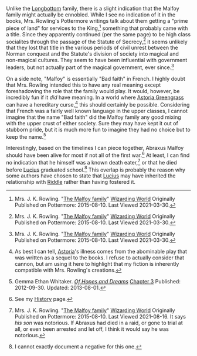 
Unlike the [Longbottom][] family, there is a slight indication that the Malfoy
family might actually be ennobled. While I see no indication of it in the
books, Mrs. Rowling's Pottermore writings talk about them getting a "prime
piece of land" for services to the King,[^210330-3] something that probably
came with a title. Since they apparently continued (per the same page) to be
high class socialites through the passage of the Statute of Secrecy,[^210330-4]
it seems unlikely that they lost that title in the various periods of civil
unrest between the Norman conquest and the Statute's division of society into
magical and non-magical cultures. They seem to have been influential with
government leaders, but not actually part of the magical government, ever
since.[^210330-5]

[Longbottom]: ../longbottom

On a side note, "Malfoy" is essentially "Bad faith" in French. I highly doubt
that Mrs. Rowling intended this to have any real meaning except foreshadowing
the role that the family would play. It would, however, be incredibly fun if
it _did_ have meaning. In a world where [Astoria Greengrass][Astoria] can have
a hereditary curse,[^210421-1] this should certainly be possible. Considering
that French was a fairly well known language in the upper classes, I cannot
imagine that the name "Bad faith" did the Malfoy family any good mixing with
the upper crust of either society. Sure they may have kept it out of stubborn
pride, but it is much more fun to imagine they had no choice but to keep the
name.[^210421-2]

Interestingly, based on the timelines I can piece together, Abraxus Malfoy
should have been alive for most if not all of the first war.[^210816-1] At
least, I can find no indication that he himself was a known death
eater,[^210816-2] or that he died before [Lucius][] graduated
school.[^210816-3] This overlap is probably the reason why some authors have
chosen to state that [Lucius][] may have inherited the relationship with
[Riddle][] rather than having fostered it.

[Riddle]: <../Riddle/Tom Marvolo/>
[Lucius]: lucius_abraxas
[History]: ../../History/

[^210816-3]: I cannot exactly document a negative for this one.

[^210816-2]:
    Mrs. J. K. Rowling.
    "[The Malfoy family](https://www.wizardingworld.com/writing-by-jk-rowling/the-malfoy-family)"
    [Wizarding World](https://www.wizardingworld.com/) Originally Published on
    Pottermore: 2015-08-10. Last Viewed 2021-08-16.
    It says _his son_ was notorious. If Abraxus had died in a raid, or gone to
    trial at all, or even been arrested and let off, I think it would say he was
    notorious.

[^210816-1]: See my [History][] page.

[^210421-2]:
    Gemma Ethan Whitaker.
    _[Of Hopes and Dreams](https://www.fanfiction.net/s/8569969)_
    [Chapter 3](https://www.fanfiction.net/s/8569969/3/Of-Hopes-and-Dreams)
    Published: 2012-09-30. Updated: 2013-08-01.

[^210421-1]:
    As best I can tell, [Astoria][]'s illness comes from the abominable
    play that was written as a sequel to the books. I refuse to actually
    consider that cannon, but am using it here to highlight that my fiction is
    inherently compatible with Mrs. Rowling's creations.

[^210330-3]:
    Mrs. J. K. Rowling.
    "[The Malfoy family](https://www.wizardingworld.com/writing-by-jk-rowling/the-malfoy-family)"
    [Wizarding World](https://www.wizardingworld.com/) Originally Published on
    Pottermore: 2015-08-10. Last Viewed 2021-03-30.

[^210330-4]:
    Mrs. J. K. Rowling.
    "[The Malfoy family](https://www.wizardingworld.com/writing-by-jk-rowling/the-malfoy-family)"
    [Wizarding World](https://www.wizardingworld.com/) Originally Published on
    Pottermore: 2015-08-10. Last Viewed 2021-03-30.

[^210330-5]:
    Mrs. J. K. Rowling.
    "[The Malfoy family](https://www.wizardingworld.com/writing-by-jk-rowling/the-malfoy-family)"
    [Wizarding World](https://www.wizardingworld.com/) Originally Published on
    Pottermore: 2015-08-10. Last Viewed 2021-03-30.

[Astoria]: ../Greengrass/Astoria/
